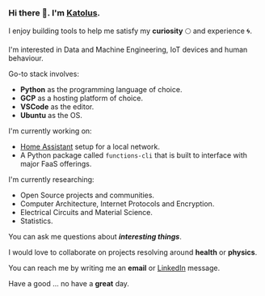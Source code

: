 ### Hi there 👋. I'm [Katolus](https://twitter.com/Katolinho). 

I enjoy building tools to help me satisfy my **curiosity** 🌕 and experience 🌀. 

I'm interested in Data and Machine Engineering, IoT devices and human behaviour.

Go-to stack involves: 
- **Python** as the programming language of choice. 
- **GCP** as a hosting platform of choice.
- **VSCode** as the editor.
- **Ubuntu** as the OS.

I'm currently working on: 
 - [Home Assistant](https://www.home-assistant.io/) setup for a local network.
 - A Python package called `functions-cli` that is built to interface with major FaaS offerings.

I'm currently researching:
- Open Source projects and communities.
- Computer Architecture, Internet Protocols and Encryption.
- Electrical Circuits and Material Science.
- Statistics.

You can ask me questions about **_interesting things_**.

I would love to collaborate on projects resolving around **health** or **physics**.

You can reach me by writing me an **email** or [LinkedIn](https://www.linkedin.com/in/piotr-katolik/) message. 

Have a good ... no have a **great** day. 

<!--
**Katolus/Katolus** is a ✨ _special_ ✨ repository because its `README.md` (this file) appears on your GitHub profile.

Here are some ideas to get you started:

- 🔭 I’m currently working on ...
- 🌱 I’m currently learning ...
- 👯 I’m looking to collaborate on ...
- 🤔 I’m looking for help with ...
- 💬 Ask me about ...
- 📫 How to reach me: ...
- 😄 Pronouns: ...
- ⚡ Fun fact: ...
-->
